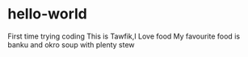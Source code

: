 # hello-world
First time trying coding
This is Tawfik,I Love food
My favourite food is banku and okro soup with plenty stew
